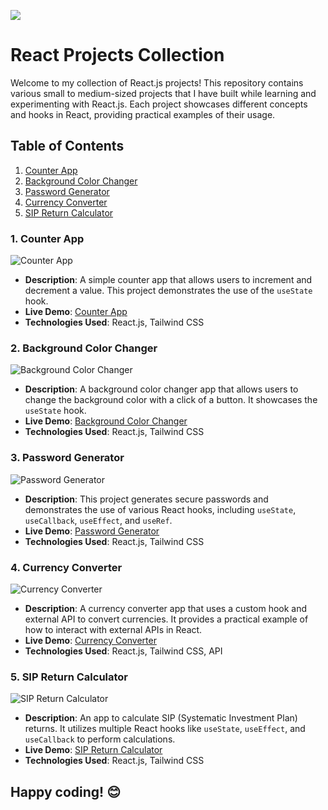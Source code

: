 [![](https://skillicons.dev/icons?i=react,tailwind)](https://skillicons.dev) 

# React Projects Collection

Welcome to my collection of React.js projects! This repository contains various small to medium-sized projects that I have built while learning and experimenting with React.js. Each project showcases different concepts and hooks in React, providing practical examples of their usage.

## Table of Contents

1. [Counter App](#counter-app)
2. [Background Color Changer](#background-color-changer)
3. [Password Generator](#password-generator)
4. [Currency Converter](#currency-converter)
5. [SIP Return Calculator](#sip-return-calculator)


### 1. Counter App

![Counter App](https://www.ifixproblem.com/wp-content/uploads/2023/02/Counter-app.png)

- **Description**: A simple counter app that allows users to increment and decrement a value. This project demonstrates the use of the `useState` hook.
- **Live Demo**: [Counter App](https://counterapp-one-lac.vercel.app/)
- **Technologies Used**: React.js, Tailwind CSS

### 2. Background Color Changer

![Background Color Changer](https://encrypted-tbn0.gstatic.com/images?q=tbn:ANd9GcQrNaVf4qVb9kLkidixdBTXtzsYc9EFg0mbmSL6HzvWi84rPmgmNFKNYl5PxED5ivXanRY&usqp=CAU)

- **Description**: A background color changer app that allows users to change the background color with a click of a button. It showcases the `useState` hook.
- **Live Demo**: [Background Color Changer](https://background-changer-one-psi.vercel.app/)
- **Technologies Used**: React.js, Tailwind CSS

### 3. Password Generator

![Password Generator](https://www.scaler.com/topics/images/password-generator-cpp-thumbnail.webp)

- **Description**: This project generates secure passwords and demonstrates the use of various React hooks, including `useState`, `useCallback`, `useEffect`, and `useRef`.
- **Live Demo**: [Password Generator](https://passwordgenerator-six-psi.vercel.app/)
- **Technologies Used**: React.js, Tailwind CSS

### 4. Currency Converter

![Currency Converter](https://www.shutterstock.com/image-vector/currency-exchange-money-conversion-euro-600nw-2169800853.jpg)

- **Description**: A currency converter app that uses a custom hook and external API to convert currencies. It provides a practical example of how to interact with external APIs in React.
- **Live Demo**: [Currency Converter](https://currencyconverter-green-kappa.vercel.app/)
- **Technologies Used**: React.js, Tailwind CSS, API

### 5. SIP Return Calculator

![SIP Return Calculator](https://www.smallcase.com/wp-content/uploads/2023/07/lumpsum-calculator-1.png)

- **Description**: An app to calculate SIP (Systematic Investment Plan) returns. It utilizes multiple React hooks like `useState`, `useEffect`, and `useCallback` to perform calculations.
- **Live Demo**: [SIP Return Calculator](https://sipreturncalc.vercel.app/)
- **Technologies Used**: React.js, Tailwind CSS


## Happy coding! 😊